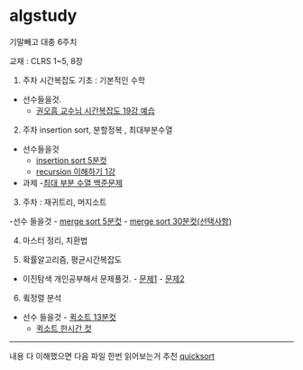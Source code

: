 # algstudy
 
기말빼고 대충 6주치

교재 : CLRS 1~5, 8장


1. 주차 시간복잡도 기초 : 기본적인 수학


- 선수들을것.
    -  [권오흠 교수님 시간복잡도 19강 예습](https://www.youtube.com/watch?v=kg-bcK1ygIA&list=PL52K_8WQO5oXIATx2vcTvqwxXxoGxxsIz&index=43)


2. 주차 insertion sort,  분할정복 , 최대부분수열


- 선수들을것 
    - [insertion sort 5분컷](https://youtu.be/iqf96rVQ8fY?list=PLLcbGhhl4sQCiZxLuqDDDH6q-rc4wyaKe)
     - [recursion 이해하기 1강](https://youtu.be/ln7AfppN7mY?list=PL52K_8WQO5oUuH06MLOrah4h05TZ4n38l)
- 과제
 -[최대 부분 수열 백준문제](https://www.acmicpc.net/problem/1912)

3. 주차 : 재귀트리, 머지소트


-선수 들을것
     - [merge sort 5분컷](https://youtu.be/FCAtxryNgq4?list=PLLcbGhhl4sQCiZxLuqDDDH6q-rc4wyaKe)
      - [merge sort 30분컷(선택사항)](https://www.youtube.com/watch?v=2YvFRAC8UTM&list=PL52K_8WQO5oUuH06MLOrah4h05TZ4n38l&index=10)


4.  마스터 정리, 치환법


5. 확률알고리즘, 평균시간복잡도

- 이진탐색 개인공부해서 문제풀것.
      - [문제1](https://www.acmicpc.net/problem/2805)
      - [문제2](https://www.acmicpc.net/problem/1654)



6. 큌정렬 분석


- 선수 들을것 
       - [퀵소트 13분컷](https://youtu.be/cWH49IKDIiI)
     - [퀵소트 한시간 컷](https://www.youtube.com/watch?v=hq4dpyuX4Uw&list=PL52K_8WQO5oUuH06MLOrah4h05TZ4n38l&index=11)

---

내용 다 이해했으면 다음 파일 한번 읽어보는거 추천
[quicksort](https://github.com/EeeUnS/algstudy/blob/master/IntroductionToQuicksort.pdf)
